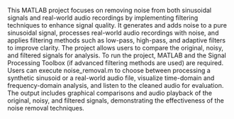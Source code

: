 This MATLAB project focuses on removing noise from both sinusoidal signals and real-world audio recordings by implementing filtering techniques to enhance signal quality. It generates and adds noise to a pure sinusoidal signal, processes real-world audio recordings with noise, and applies filtering methods such as low-pass, high-pass, and adaptive filters to improve clarity. The project allows users to compare the original, noisy, and filtered signals for analysis. To run the project, MATLAB  and the Signal Processing Toolbox (if advanced filtering methods are used) are required. Users can execute noise_removal.m to choose between processing a synthetic sinusoid or a real-world audio file, visualize time-domain and frequency-domain analysis, and listen to the cleaned audio for evaluation. The output includes graphical comparisons and audio playback of the original, noisy, and filtered signals, demonstrating the effectiveness of the noise removal techniques.
